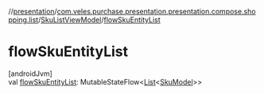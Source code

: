 //[presentation](../../../index.md)/[com.veles.purchase.presentation.presentation.compose.shopping.list](../index.md)/[SkuListViewModel](index.md)/[flowSkuEntityList](flow-sku-entity-list.md)

# flowSkuEntityList

[androidJvm]\
val [flowSkuEntityList](flow-sku-entity-list.md): MutableStateFlow&lt;[List](https://kotlinlang.org/api/latest/jvm/stdlib/kotlin.collections/-list/index.html)&lt;[SkuModel](../../../../domain/domain/com.veles.purchase.domain.model/-sku-model/index.md)&gt;&gt;
